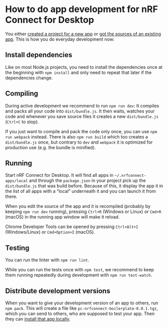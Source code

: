---
---

# How to do app development for nRF Connect for Desktop

You either [created a project for a new app](./create_new_app) or
[got the sources of an existing app](./get_an_existing_app_s_sources). This is
how you do everyday development now:

## Install dependencies

Like on most Node.js projects, you need to install the dependencies once at the
beginning with `npm install` and only need to repeat that later if the
dependencies change.

## Compiling

During active development we recommend to run `npm run dev`: It compiles and
packs all your code into `dist/bundle.js`. It then waits, watches your code and
whenever you save source files it creates a new `dist/bundle.js` (`Ctrl+C` to
stop).

If you just want to compile and pack the code only once, you can use
`npm run webpack` instead. There is also `npm run build` which too creates a
`dist/bundle.js` once, but contrary to `dev` and `webpack` it is optimized for
production use (e.g. the bundle is minified).

## Running

Start nRF Connect for Desktop. It will find all apps in
`~/.nrfconnect-apps/local` and through the `package.json` in your project pick
up the `dist/bundle.js` that was build before. Because of this, it display the
app it in the list of all apps with a “local” underneath it and you can launch
it from there.

When you edit the source of the app and it is recompiled (probably by keeping
`npm run dev` running), pressing `Ctrl+R` (Windows or Linux) or `Cmd+R` (macOS)
in the running app window will make it reload.

Chrome Developer Tools can be opened by pressing `Ctrl+Alt+I` (Windows/Linux) or
`Cmd+Option+I` (macOS).

## Testing

You can run the linter with `npm run lint`.

While you can run the tests once with `npm test`, we recommend to keep them
running repeatedly during development with `npm run test-watch`.

## Distribute development versions

When you want to give your development version of an app to others, run
`npm pack`. This will create a file like `pc-nrfconnect-boilerplate-0.0.1.tgz`,
which you can send to others, who are supposed to test your app. Then they can
[install that app locally](./local_app_installation).
